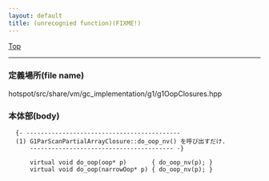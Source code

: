 ```yaml
---
layout: default
title: (unrecognied function)(FIXME!)
---
```

[Top](../index.html)

--- 
### 定義場所(file name)
hotspot/src/share/vm/gc_implementation/g1/g1OopClosures.hpp


### 本体部(body)
```
  {- -------------------------------------------
  (1) G1ParScanPartialArrayClosure::do_oop_nv() を呼び出すだけ.
      ---------------------------------------- -}

	  virtual void do_oop(oop* p)       { do_oop_nv(p); }
	  virtual void do_oop(narrowOop* p) { do_oop_nv(p); }
	
```


